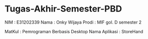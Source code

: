 # Tugas-Akhir-Semester-PBD
NIM   : E31202339
Nama  : Onky Wijaya
Prodi : MIF gol. D semester 2


MatKul        : Pemrograman Berbasis Desktop
Nama Aplikasi : StoreHand
